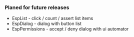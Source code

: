### Planed for future releases

* EspList - click / count / assert list items
* EspDialog - dialog with button list
* EspPermissions - accept / deny dialog with ui automator